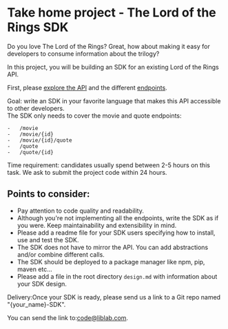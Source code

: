 # Take home project - The Lord of the Rings SDK

Do you love The Lord of the Rings? Great, how about making it easy for developers to consume information about the trilogy?

In this project, you will be building an SDK for an existing Lord of the Rings API.

First, please [explore the API](https://the-one-api.dev/) and the different [endpoints](https://the-one-api.dev/documentation).

Goal: write an SDK in your favorite language that makes this API accessible to other developers.\
The SDK only needs to cover the movie and quote endpoints:

```
-   /movie
-   /movie/{id}
-   /movie/{id}/quote
-   /quote
-   /quote/{id}
```

Time requirement: candidates usually spend between 2-5 hours on this task. We ask to submit the project code within 24 hours.

Points to consider:
-------------------

-   Pay attention to code quality and readability.
-   Although you're not implementing all the endpoints, write the SDK as if you were. Keep maintainability and extensibility in mind.
-   Please add a readme file for your SDK users specifying how to install, use and test the SDK.
-   The SDK does not have to mirror the API. You can add abstractions and/or combine different calls.
-   The SDK should be deployed to a package manager like npm, pip, maven etc...
-   Please add a file in the root directory `design.md` with information about your SDK design.

Delivery:Once your SDK is ready, please send us a link to a Git repo named "{your_name}-SDK".

You can send the link to:<code@liblab.com>.